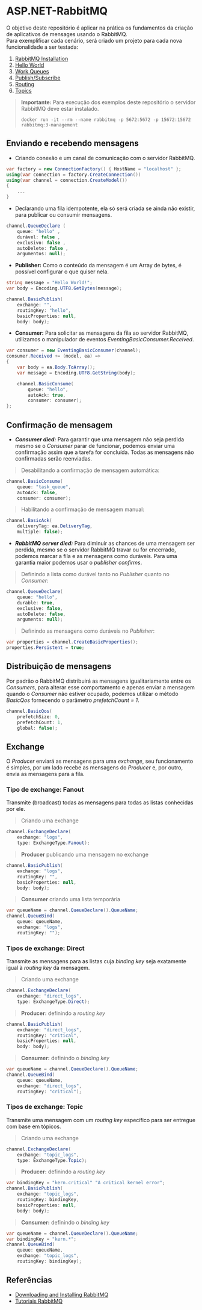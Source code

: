 # ASP.NET-RabbitMQ
O objetivo deste repositório é aplicar na prática os fundamentos da criação de aplicativos de mensages usando o RabbitMQ.  
Para exemplificar cada cenário, será criado um projeto para cada nova funcionalidade a ser testada:
1. [RabbitMQ Installation](./0.Installation)
1. [Hello World](./1.HelloWorld)
1. [Work Queues](./2.WorkQueues)
1. [Publish/Subscribe](./3.PublishSubscribe)
1. [Routing](./4.Routing)
1. [Topics](./5.Topics)

> **Importante:** Para execução dos exemplos deste repositório o servidor RabbitMQ deve estar instalado.
>
>```
>docker run -it --rm --name rabbitmq -p 5672:5672 -p 15672:15672 rabbitmq:3-management
>```

## Enviando e recebendo mensagens

- Criando conexão e um canal de comunicação com o servidor RabbitMQ.
```csharp
var factory = new ConnectionFactory() { HostName = "localhost" };
using(var connection = factory.CreateConnection())
using(var channel = connection.CreateModel())
{
    ...
}
```

- Declarando uma fila idempotente, ela só será criada se ainda não existir, para publicar ou consumir mensagens.
```csharp
channel.QueueDeclare (
    queue: "hello" ,
    durável: false ,
    exclusivo: false ,
    autoDelete: false ,
    argumentos: null);
```

- **Publisher:** Como o conteúdo da mensagem é um Array de bytes, é possível configurar o que quiser nela.
```csharp
string message = "Hello World!";
​var body = Encoding.UTF8.GetBytes(message);

​channel.BasicPublish(
    exchange: "",
    ​routingKey: "hello",
    ​basicProperties: null,
    ​body: body);
```

- **Consumer:** Para solicitar as mensagens da fila ao servidor RabbitMQ, utilizamos o manipulador de eventos *EventingBasicConsumer.Received*.
```csharp
var consumer = new EventingBasicConsumer(channel);
​consumer.Received += (model, ea) =>
​{
    ​var body = ea.Body.ToArray();
    ​var message = Encoding.UTF8.GetString(body);

    channel.BasicConsume(
        queue: "hello",
        ​autoAck: true,
        ​consumer: consumer);
​};
```

## Confirmação de mensagem
- ***Consumer died:*** Para garantir que uma mensagem não seja perdida mesmo se o *Consumer* parar de funcionar, podemos enviar uma confirmação assim que a tarefa for concluída. Todas as mensagens não confirmadas serão reenviadas.

> Desabilitando a confirmação de mensagem automática:
```csharp
channel.BasicConsume(
    queue: "task_queue",
    autoAck: false,
    consumer: consumer);
```

> Habilitando a confirmação de mensagem manual:
```csharp
channel.BasicAck(
    deliveryTag: ea.DeliveryTag,
    multiple: false);
```

- ***RabbitMQ server died:*** Para diminuir as chances de uma mensagem ser perdida, mesmo se o servidor RabbitMQ travar ou for encerrado, podemos marcar a fila e as mensagens como duráveis. Para uma garantia maior podemos usar o *publisher confirms*.

> Definindo a lista como durável tanto no *Publisher* quanto no *Consumer*:
```csharp
channel.QueueDeclare(
    queue: "hello",
    durable: true,
    exclusive: false,
    autoDelete: false,
    arguments: null);
```

> Definindo as mensagens como duráveis no *Publisher*:
```csharp
var properties = channel.CreateBasicProperties();
properties.Persistent = true;
```

## Distribuição de mensagens
Por padrão o RabbitMQ distribuirá as mensagens igualitariamente entre os *Consumers*, para alterar esse comportamento e apenas enviar a mensagem quando o *Consumer* não estiver ocupado, podemos utilizar o método *BasicQos* fornecendo o parâmetro *prefetchCount = 1*.
```csharp
channel.BasicQos(
    prefetchSize: 0,
    prefetchCount: 1,
    global: false);
```

## Exchange
O *Producer* enviará as mensagens para uma *exchange*, seu funcionamento é simples, por um lado recebe as mensagens do *Producer* e, por outro, envia as mensagens para a fila.

### Tipo de exchange: **Fanout**
Transmite (broadcast) todas as mensagens para todas as listas conhecidas por ele.

> Criando uma exchange
```csharp
channel.ExchangeDeclare(
    exchange: "logs",
    type: ExchangeType.Fanout);
```

> **Producer** publicando uma mensagem no exchange
```csharp
channel.BasicPublish(
    exchange: "logs",
    routingKey: "",
    basicProperties: null,
    body: body);
```

> **Consumer** criando uma lista temporária
```csharp
var queueName = channel.QueueDeclare().QueueName;
channel.QueueBind(
    queue: queueName,
    exchange: "logs",
    routingKey: "");
```

### Tipos de exchange: **Direct**
Transmite as mensagens para as listas cuja *binding key* seja exatamente igual à *routing key* da mensagem.

> Criando uma exchange
```csharp
channel.ExchangeDeclare(
    exchange: "direct_logs",
    type: ExchangeType.Direct);
```

> **Producer:** definindo a *routing key*
```csharp
channel.BasicPublish(
    exchange: "direct_logs",
    routingKey: "critical",
    basicProperties: null,
    body: body);
```

> **Consumer:** definindo o *binding key*
```csharp
var queueName = channel.QueueDeclare().QueueName;
channel.QueueBind(
    queue: queueName,
    exchange: "direct_logs",
    routingKey: "critical");
```

### Tipos de exchange: **Topic**
Transmite uma mensagem com um *routing key* específico para ser entregue com base em tópicos.

> Criando uma exchange
```csharp
channel.ExchangeDeclare(
    exchange: "topic_logs",
    type: ExchangeType.Topic);
```

> **Producer:** definindo a *routing key*
```csharp
var bindingKey = "kern.critical" "A critical kernel error";
channel.BasicPublish(
    exchange: "topic_logs",
    routingKey: bindingKey,
    basicProperties: null,
    body: body);
```

> **Consumer:** definindo o *binding key*
```csharp
var queueName = channel.QueueDeclare().QueueName;
var bindingKey = "kern.*";
channel.QueueBind(
    queue: queueName,
    exchange: "topic_logs",
    routingKey: bindingKey);
```

## Referências
- [Downloading and Installing RabbitMQ](https://www.rabbitmq.com/download.html)
- [Tutoriais RabbitMQ](https://www.rabbitmq.com/getstarted.html)